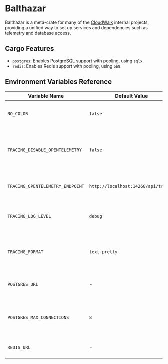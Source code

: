 # Balthazar

Balthazar is a meta-crate for many of the [CloudWalk](https://cloudwalk.io)
internal projects, providing a unified way to set up services and dependencies
such as telemetry and database access.

## Cargo Features

* `postgres`: Enables PostgreSQL support with pooling, using `sqlx`.
* `redis`: Enables Redis support with pooling, using `bb8`.

## Environment Variables Reference

| Variable Name                    | Default Value                       | Description                                                                                |
|----------------------------------|-------------------------------------|--------------------------------------------------------------------------------------------|
| `NO_COLOR`                       | `false`                             | Set to `true` to disable all terminal colors.                                              |
| `TRACING_DISABLE_OPENTELEMETRY`  | `false`                             | Set to `true` to disable exporting OpenTelemetry metrics and traces to a collector.        |
| `TRACING_OPENTELEMETRY_ENDPOINT` | `http://localhost:14268/api/traces` | The endpoint to the OpenTelemetry collector.                                               |
| `TRACING_LOG_LEVEL`              | `debug`                             | Log level filter, do not show messages with lower priority than this.                      |
| `TRACING_FORMAT`                 | `text-pretty`                       | `json` or `json-pretty` for JSON. `text` or `text-pretty` for formatted text. |
| `POSTGRES_URL`                   | -                                   | Connection string for the PostgreSQL instance.                                             |
| `POSTGRES_MAX_CONNECTIONS`       | `8`                                 | Maximum amount of concurrent connections to the SQL instance.                              |
| `REDIS_URL`                      | -                                   | Connection string to the Redis instance.                                                   |
